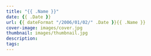 ```yaml
---
title: "{{ .Name }}"
date: {{ .Date }}
url: {{ dateFormat "/2006/01/02/" .Date }}{{ .Name }}
cover-image: images/cover.jpg
thumbnail: images/thumbnail.jpg
description:
tags:
---
```

